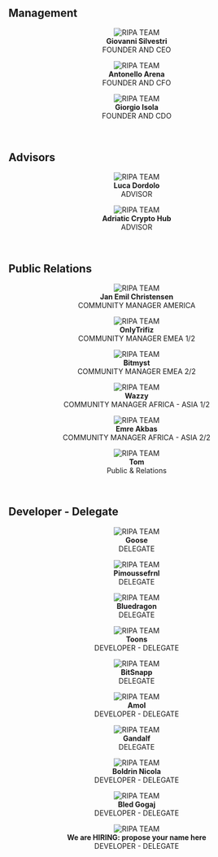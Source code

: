 
<div id="team" />

<div class="spacial-features customFadeInUp" data-scroll style="margin: 80px auto 0; max-width: 1400px;">
    <section class="container">
        <div class="row">
            <div class="col-12">
                <div class="container nspArt">
                  <div class="header">
                    <h2>Management</h2>
                  </div>
                  <div class="row">
                    <div class="col-sm">
                    </div>
                    <div class="col-sm neven">
                      <p style="text-align: center;">
                        <img alt="RIPA TEAM" title="RIPA Team" class="nspImage" src="images/team/bitnow.JPG"> <br>
                        <b>Giovanni Silvestri</b><br> FOUNDER AND CEO 
                      </p>
                      <p style="text-align: center;">
                        <a target="_blank" href="https://bitcointalk.org/index.php?action=profile;u=497151;sa=summary"><i class="fab fa-bitcoin"></i></a>
                        <a target="_blank" href="https://t.me/BitNow"><i class="fab fa-telegram"></i></a>
                        <a href="https://www.linkedin.com/in/zackko/" target="blank"><i class="fab fa-linkedin-in"></i></a>
                      </p>
                    </div>
                    <div class="col-sm neven">
                      <p style="text-align: center;">
                        <img alt="RIPA TEAM" title="RIPA Team" class="nspImage" src="images/team/darkital.jpeg"> <br>
                        <b>Antonello Arena</b><br> FOUNDER AND CFO
                      </p>
                      <p style="text-align: center;">
                        <a target="_blank" href="https://t.me/darkital"><i class="fab fa-telegram "></i></a>
                        <a href="https://www.linkedin.com/in/antonello-arena-a26b60b7/" target="blank"><i class="fab fa-linkedin-in "></i></a>
                      </p>
                    </div>
                    <div class="col-sm neven">
                      <p style="text-align: center;">
                        <img alt="RIPA TEAM" title="RIPA Team" class="nspImage" src="images/team/isolagio.jpg"> <br>
                        <b>Giorgio Isola</b><br> FOUNDER AND CDO
                      </p>
                      <p style="text-align: center;">
                        <a target="_blank" href="https://bitcointalk.org/"><i class="fab fa-bitcoin "></i></a>
                        <a target="_blank" href="https://t.me/isolagio"><i class="fab fa-telegram "></i></a>
                      </p>
                    </div>
                    <div class="col-sm">
                    </div>
                  </div>
                  <div class="header">
                    <br/>
                    <h2>Advisors</h2>
                  </div>
                  <div class="row">
                    <div class="col-sm">
                    </div>
                    <div class="col-sm neven">
                      <p style="text-align: center;">
                        <img alt="RIPA TEAM" title="RIPA Team" class="nspImage" src="images/team/gavrilo.jpg"> <br>
                        <b>Luca Dordolo</b><br> ADVISOR
                      </p>
                      <p style="text-align: center;">
                        <a target="_blank" href="https://bitcointalk.org/index.php?topic=327894.0"><i class="fab fa-bitcoin "></i></a>
                        <a target="_blank" href="https://t.me/gavrilobtc"><i class="fab fa-telegram "></i></a>
                        <a href="http://www.gavrilobtc.it/" target="blank"><i class="fas fa-link "></i></a>
                      </p>
                    </div>
                    <div class="col-sm neven">
                      <p style="text-align: center;">
                        <img alt="RIPA TEAM" title="RIPA Team" class="nspImage" src="images/team/ach.png"> <br>
                        <b>Adriatic Crypto Hub</b><br> ADVISOR
                      </p>
                      <p style="text-align: center;">
                        <a target="_blank" href="https://bitcointalk.org/index.php?topic=2196282.0"><i class="fab fa-bitcoin "></i></a>
                        <a target="_blank" href="https://t.me/AdriaCryptoHub"><i class="fab fa-telegram "></i></a>
                        <a href="https://www.linkedin.com/company/adriatic-crypto-hub/" target="blank"><i class="fab fa-linkedin-in "></i></a>
                        <a href="https://adriaticrypto.org/" target="blank"><i class="fas fa-link "></i></a>
                      </p>
                    </div>
                    <div class="col-sm">
                    </div>
                  </div>
                  <div class="header">
                    <br/>
                    <h2>Public Relations</h2>
                  </div>
                  <div class="row">
                    <div class="col-sm neven">
                      <p style="text-align: center;">
                        <img alt="RIPA TEAM" title="RIPA Team" class="nspImage" src="images/team/Jan_Emil.jpg"> <br>
                        <b>Jan Emil Christensen</b><br> COMMUNITY MANAGER AMERICA
                      </p>
                      <p style="text-align: center;">
                        <a target="_blank" href="https://bitcointalk.org/index.php?action=profile;u=1118969"><i class="fab fa-bitcoin "></i></a>
                        <a target="_blank" href="https://t.me/JanEmil"><i class="fab fa-telegram "></i></a>
                        <a href="https://www.linkedin.com/in/janemil/" target="blank"><i class="fab fa-linkedin-in "></i></a>
                      </p>
                    </div>
                    <div class="col-sm neven">
                      <p style="text-align: center;">
                        <img alt="RIPA TEAM" title="RIPA Team" class="nspImage" src="images/team/onlytrifiz.jpg"> <br>
                        <b>OnlyTrifiz</b><br> COMMUNITY MANAGER EMEA 1/2
                      </p>
                      <p style="text-align: center;">
                        <a target="_blank" href="https://bitcointalk.org/index.php?action=profile;u=993136"><i class="fab fa-bitcoin "></i></a>
                        <a target="_blank" href="https://t.me/OnlyTrifiz"><i class="fab fa-telegram "></i></a>
                        <a href="https://www.linkedin.com/in/simone-trifiletti/" target="blank"><i class="fab fa-linkedin-in "></i></a>
                      </p>
                    </div>
                    <div class="col-sm neven">
                      <p style="text-align: center;">
                        <img alt="RIPA TEAM" title="RIPA Team" class="nspImage" src="images/team/bitmyst.jpg"> <br>
                        <b>Bitmyst</b><br> COMMUNITY MANAGER EMEA 2/2
                      </p>
                      <p style="text-align: center;">
                        <a target="_blank" href="https://bitcointalk.org/index.php"><i class="fab fa-bitcoin "></i></a>
                        <a target="_blank" href="https://t.me/Bitmyst"><i class="fab fa-telegram "></i></a>
                      </p>
                    </div>
                    <div class="col-sm neven">
                      <p style="text-align: center;">
                        <img alt="RIPA TEAM" title="RIPA Team" class="nspImage" src="images/team/wazzy.jpg"> <br>
                        <b>Wazzy</b><br>  COMMUNITY MANAGER AFRICA - ASIA 1/2
                      </p>
                      <p style="text-align: center;">
                        <a target="_blank" href="https://t.me/Wazzy"><i class="fab fa-telegram "></i></a>
                        <a href="https://www.linkedin.com/in/warren-rogers-8721a069/" target="blank"><i class="fab fa-linkedin-in "></i></a>
                      </p>
                    </div>
                    <div class="col-sm neven">
                      <p style="text-align: center;">
                        <img alt="RIPA TEAM" title="RIPA Team" class="nspImage" src="images/team/emre.jpg"> <br>
                        <b>Emre Akbas</b><br>  COMMUNITY MANAGER AFRICA - ASIA 2/2
                      </p>
                      <p style="text-align: center;">
                        <a target="_blank" href="https://t.me/akbasemre21"><i class="fab fa-telegram "></i></a>
                        <a href="https://www.linkedin.com/in/emre-akbas-821a6810b/" target="blank"><i class="fab fa-linkedin-in "></i></a>
                      </p>
                    </div>
                  </div>
                  <div class="row">
                    <div class="col-sm neven">
                      <p style="text-align: center;">
                        <img alt="RIPA TEAM" title="RIPA Team" class="nspImage" src="images/team/freewilly.jpg"> <br>
                        <b>Tom</b><br> Public &amp; Relations
                      </p>
                      <p style="text-align: center;">
                        <a target="_blank" href="https://t.me/freewillynow"><i class="fab fa-telegram "></i></a>
                      </p>
                    </div>
                    <div class="col-sm">
                    </div>
                    <div class="col-sm">
                    </div>
                    <div class="col-sm">
                    </div>
                    <div class="col-sm">
                    </div>
                  </div>
                  <div class="header">
                    <br/>
                    <h2>Developer - Delegate</h2>
                  </div>
                  <div class="row">
                    <div class="col-sm neven">
                      <p style="text-align: center;">
                        <img alt="RIPA TEAM" title="RIPA Team" class="nspImage" src="images/team/goose.png"> <br>
                        <b>Goose</b><br> DELEGATE
                      </p>
                      <p style="text-align: center;">
                        <a target="_blank" href="https://bitcointalk.org/index.php?action=profile;u=1122579"><i class="fab fa-bitcoin "></i></a>
                        <a target="_blank" href="https://t.me/Delegate_Goose"><i class="fab fa-telegram "></i></a>
                      </p>
                    </div>
                    <div class="col-sm neven">
                      <p style="text-align: center;">
                        <img alt="RIPA TEAM" title="RIPA Team" class="nspImage" src="images/team/arkship.jpg"> <br>
                        <b>Pimoussefrnl</b><br> DELEGATE
                      </p>
                      <p style="text-align: center;">
                        <a target="_blank" href="https://t.me/pimoussefrnl"><i class="fab fa-telegram "></i></a>
                      </p>
                    </div>
                    <div class="col-sm neven">
                      <p style="text-align: center;">
                        <img alt="RIPA TEAM" title="RIPA Team" class="nspImage" src="images/team/bluedragon.jpg"> <br>
                        <b>Bluedragon</b><br> DELEGATE
                      </p>
                      <p style="text-align: center;">
                        <a target="_blank" href="https://t.me/bluedragon555"><i class="fab fa-telegram "></i></a>
                      </p>
                    </div>
                    <div class="col-sm neven">
                      <p style="text-align: center;">
                        <img alt="RIPA TEAM" title="RIPA Team" class="nspImage" src="images/team/toons.png"> <br>
                        <b>Toons</b><br> DEVELOPER - DELEGATE
                      </p>
                      <p style="text-align: center;">
                        <a target="_blank" href="https://t.me/"><i class="fab fa-telegram "></i></a>
                      </p>
                    </div>
                    <div class="col-sm neven">
                      <p style="text-align: center;">
                        <img alt="RIPA TEAM" title="RIPA Team" class="nspImage" src="images/team/bitSnapp.png"> <br>
                        <b>BitSnapp</b><br> DELEGATE
                      </p>
                      <p style="text-align: center;">
                        <a target="_blank" href="https://t.me/giamme1"><i class="fab fa-telegram "></i></a>
                        <a href="https://bitsnapp.com/" target="blank"><i class="fas fa-link "></i></a>
                      </p>
                    </div>
                  </div>
                  <div class="row">
                    <div class="col-sm neven">
                      <p style="text-align: center;">
                        <img alt="RIPA TEAM" title="RIPA Team" class="nspImage" src="images/team/anmol.png"> <br>
                        <b>Amol</b><br> DEVELOPER - DELEGATE
                      </p>
                      <p style="text-align: center;">
                        <a target="_blank" href="https://t.me/dhokala"><i class="fab fa-telegram "></i></a>
                        <a href="https://www.linkedin.com/in/amoltangade" target="blank"><i class="fab fa-linkedin-in "></i></a>
                        <a href="https://twitter.com/mrheisenberger" target="blank"><i class="fab fa-twitter "></i></a>
                      </p>
                    </div>
                    <div class="col-sm neven">
                      <p style="text-align: center;">
                        <img alt="RIPA TEAM" title="RIPA Team" class="nspImage" src="images/team/gandalf.jpeg"> <br>
                        <b>Gandalf</b><br> DELEGATE
                      </p>
                      <p style="text-align: center;">
                        <a target="_blank" href="https://t.me/crypto_gandalf"><i class="fab fa-telegram "></i></a>
                      </p>
                    </div>
                    <div class="col-sm neven">
                      <p style="text-align: center;">
                        <img alt="RIPA TEAM" title="RIPA Team" class="nspImage" src="images/team/delegate.jpg"> <br>
                        <b>Boldrin Nicola</b><br> DEVELOPER - DELEGATE
                      </p>
                      <p style="text-align: center;">
                        <a target="_blank" href="https://t.me/Nick_Bold"><i class="fab fa-telegram "></i></a>
                      </p>
                    </div>
                    <div class="col-sm neven">
                      <p style="text-align: center;">
                        <img alt="RIPA TEAM" title="RIPA Team" class="nspImage" src="images/team/delegate.jpg"> <br>
                        <b>Bled Gogaj</b><br> DEVELOPER - DELEGATE
                      </p>
                      <p style="text-align: center;">
                        <a target="_blank" href="https://t.me/gobled"><i class="fab fa-telegram "></i></a>
                      </p>
                    </div>
                    <div class="col-sm neven">
                      <p style="text-align: center;">
                        <img alt="RIPA TEAM" title="RIPA Team" class="nspImage" src="images/team/RIPA_light_mini_transparent.png"> <br>
                        <b>We are HIRING: propose your name here</b><br> DEVELOPER - DELEGATE
                      </p>
                      <p style="text-align: center;">
                        <a target="_blank" href="https://bitcointalk.org/index.php"><i class="fab fa-bitcoin "></i></a>
                        <a target="_blank" href="https://t.me/"><i class="fab fa-telegram "></i></a>
                        <a href="https://www.linkedin.com/in/" target="blank"><i class="fab fa-linkedin-in "></i></a>
                        <a href="" target="blank"><i class="fas fa-link "></i></a>
                      </p>
                    </div>
                  </div>
                </div>
            </div>
        </div>
    </section>
</div>
